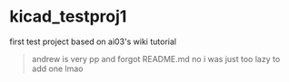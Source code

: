 # kicad_testproj1
first test project based on ai03's wiki tutorial
> andrew is very pp and forgot README.md
> no i was just too lazy to add one lmao
